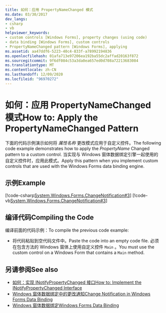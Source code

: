 ```yaml
---
title: 如何：应用 PropertyNameChanged 模式
ms.date: 03/30/2017
dev_langs:
- csharp
- vb
helpviewer_keywords:
- custom controls [Windows Forms], property changes (using code)
- data binding [Windows Forms], custom controls
- PropertyNameChanged pattern [Windows Forms], applying
ms.assetid: aa47ddf6-5223-40c4-833f-a78992194836
ms.openlocfilehash: 01afa713e97206ea192ba55dc2affad20163f872
ms.sourcegitcommit: 9f6df084c53a3da0ea657ed0d708a72213683084
ms.translationtype: MT
ms.contentlocale: zh-CN
ms.lasthandoff: 12/09/2020
ms.locfileid: "96970272"
---
```

# <a name="how-to-apply-the-propertynamechanged-pattern"></a><span data-ttu-id="2bd35-102">如何：应用 PropertyNameChanged 模式</span><span class="sxs-lookup"><span data-stu-id="2bd35-102">How to: Apply the PropertyNameChanged Pattern</span></span>
<span data-ttu-id="2bd35-103">下面的代码示例演示如何将 *属性名称* 更改模式应用于自定义控件。</span><span class="sxs-lookup"><span data-stu-id="2bd35-103">The following code example demonstrates how to apply the *PropertyName* Changed pattern to a custom control.</span></span> <span data-ttu-id="2bd35-104">当实现与 Windows 窗体数据绑定引擎一起使用的自定义控件时，应用此模式。</span><span class="sxs-lookup"><span data-stu-id="2bd35-104">Apply this pattern when you implement custom controls that are used with the Windows Forms data binding engine.</span></span>  
  
## <a name="example"></a><span data-ttu-id="2bd35-105">示例</span><span class="sxs-lookup"><span data-stu-id="2bd35-105">Example</span></span>  
 [!code-csharp[System.Windows.Forms.ChangeNotification#3](~/samples/snippets/csharp/VS_Snippets_Winforms/System.Windows.Forms.ChangeNotification/CS/Form1.cs#3)]
 [!code-vb[System.Windows.Forms.ChangeNotification#3](~/samples/snippets/visualbasic/VS_Snippets_Winforms/System.Windows.Forms.ChangeNotification/VB/Form1.vb#3)]  
  
## <a name="compiling-the-code"></a><span data-ttu-id="2bd35-106">编译代码</span><span class="sxs-lookup"><span data-stu-id="2bd35-106">Compiling the Code</span></span>  
 <span data-ttu-id="2bd35-107">编译前面的代码示例：</span><span class="sxs-lookup"><span data-stu-id="2bd35-107">To compile the previous code example:</span></span>  
  
- <span data-ttu-id="2bd35-108">将代码粘贴到空代码文件中。</span><span class="sxs-lookup"><span data-stu-id="2bd35-108">Paste the code into an empty code file.</span></span> <span data-ttu-id="2bd35-109">必须在包含方法的 Windows 窗体上使用自定义控件 `Main` 。</span><span class="sxs-lookup"><span data-stu-id="2bd35-109">You must use the custom control on a Windows Form that contains a `Main` method.</span></span>  
  
## <a name="see-also"></a><span data-ttu-id="2bd35-110">另请参阅</span><span class="sxs-lookup"><span data-stu-id="2bd35-110">See also</span></span>

- [<span data-ttu-id="2bd35-111">如何：实现 INotifyPropertyChanged 接口</span><span class="sxs-lookup"><span data-stu-id="2bd35-111">How to: Implement the INotifyPropertyChanged Interface</span></span>](how-to-implement-the-inotifypropertychanged-interface.md)
- [<span data-ttu-id="2bd35-112">Windows 窗体数据绑定中的更改通知</span><span class="sxs-lookup"><span data-stu-id="2bd35-112">Change Notification in Windows Forms Data Binding</span></span>](change-notification-in-windows-forms-data-binding.md)
- [<span data-ttu-id="2bd35-113">Windows 窗体数据绑定</span><span class="sxs-lookup"><span data-stu-id="2bd35-113">Windows Forms Data Binding</span></span>](windows-forms-data-binding.md)
